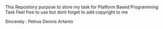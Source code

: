 This Repository purpose to store my task for Platform Based Programming Task
Feel free to use but dont forget to add copyright to me

Sincerely : Petrus Dennis Artanto
